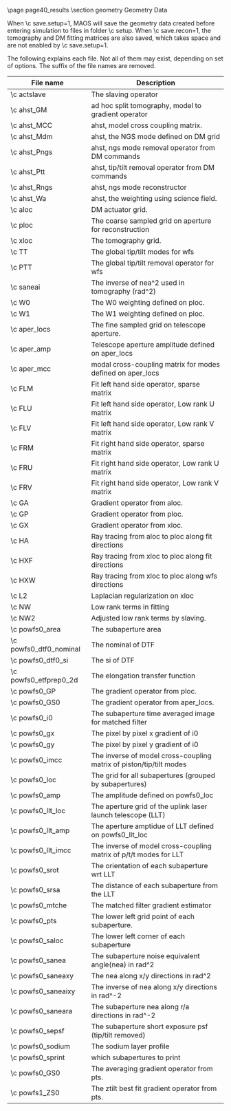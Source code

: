 \page page40_results
\section geometry Geometry Data

When \c save.setup=1, MAOS will save the geometry data created before
entering simulation to files in folder \c setup. When \c save.recon=1, the
tomography and DM fitting matrices are also saved, which takes space and are
not enabled by \c save.setup=1.

The following explains each file. Not all of them may exist, depending on set
of options. The suffix of the file names are removed.

File name | Description
---------|--------------
\c actslave  |The slaving operator
\c ahst_GM   |ad hoc split tomography, model to gradient operator
\c ahst_MCC  |ahst, model cross coupling matrix.
\c ahst_Mdm  |ahst, the NGS mode defined on DM grid
\c ahst_Pngs |ahst, ngs mode removal operator from DM commands
\c ahst_Ptt  |ahst, tip/tilt removal operator from DM commands
\c ahst_Rngs |ahst, ngs mode reconstructor
\c ahst_Wa   |ahst, the weighting using science field.
\c aloc      |DM actuator grid.
\c ploc      |The coarse sampled grid on aperture for reconstruction
\c xloc      |The tomography grid.
\c TT        |The global tip/tilt modes for wfs
\c PTT       |The global tip/tilt removal operator for wfs
\c saneai    |The inverse of nea^2 used in tomography (rad^2)
\c W0        |The W0 weighting defined on ploc. 
\c W1        |The W1 weighting defined on ploc.
\c aper_locs |The fine sampled grid on telescope aperture.
\c aper_amp  |Telescope aperture amplitude defined on aper_locs
\c aper_mcc  |modal cross-coupling matrix for modes defined on aper_locs
\c FLM       |Fit left hand side operator, sparse matrix
\c FLU       |Fit left hand side operator, Low rank U matrix
\c FLV       |Fit left hand side operator, Low rank V matrix
\c FRM       |Fit right hand side operator, sparse matrix
\c FRU       |Fit right hand side operator, Low rank U matrix
\c FRV       |Fit right hand side operator, Low rank V matrix
\c GA        |Gradient operator from aloc.
\c GP        |Gradient operator from ploc.
\c GX        |Gradient operator from xloc.
\c HA        |Ray tracing from aloc to ploc along fit directions
\c HXF       |Ray tracing from xloc to ploc along fit directions
\c HXW       |Ray tracing from xloc to ploc along wfs directions
\c L2        |Laplacian regularization on xloc
\c NW        |Low rank terms in fitting
\c NW2       |Adjusted low rank terms by slaving.
\c powfs0_area         |The subaperture area
\c powfs0_dtf0_nominal |The nominal of DTF
\c powfs0_dtf0_si      |The si of DTF
\c powfs0_etfprep0_2d  |The elongation transfer function
\c powfs0_GP           |The gradient operator from ploc.
\c powfs0_GS0          |The gradient operator from aper_locs.
\c powfs0_i0           |The subaperture time averaged image for matched filter
\c powfs0_gx           |The pixel by pixel x gradient of i0
\c powfs0_gy           |The pixel by pixel y gradient of i0
\c powfs0_imcc         |The inverse of model cross-coupling matrix of piston/tip/tilt modes
\c powfs0_loc          |The grid for all subapertures (grouped by subapertures)
\c powfs0_amp          |The amplitude defined on powfs0_loc
\c powfs0_llt_loc      |The aperture grid of the uplink laser launch telescope (LLT)
\c powfs0_llt_amp      |The aperture amptidue of LLT defined on powfs0_llt_loc
\c powfs0_llt_imcc     |The inverse of model cross-coupling matrix of p/t/t modes for LLT
\c powfs0_srot         |The orientation of each subaperture wrt LLT
\c powfs0_srsa         |The distance of each subaperture from the LLT
\c powfs0_mtche        |The matched filter gradient estimator
\c powfs0_pts          |The lower left grid point of each subaperture.
\c powfs0_saloc        |The lower left corner of each subaperture
\c powfs0_sanea        |The subaperture noise equivalent angle(nea) in rad^2
\c powfs0_saneaxy      |The nea along x/y directions in rad^2
\c powfs0_saneaixy     |The inverse of nea along x/y directions in rad^-2
\c powfs0_saneara      |The subaperture nea along r/a directions in rad^-2
\c powfs0_sepsf        |The subaperture short exposure psf (tip/tilt removed)
\c powfs0_sodium       |The sodium layer profile
\c powfs0_sprint       |which subapertures to print
\c powfs0_GS0          |The averaging gradient operator from pts.
\c powfs1_ZS0          |The ztilt best fit gradient operator from pts.

</table>

